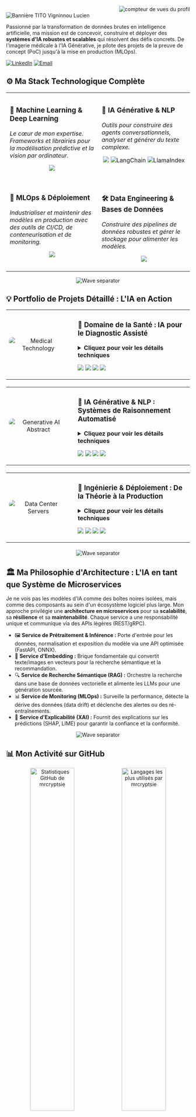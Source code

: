 <!-- 
======================================================================
  ARCHITECTE DE L'INTELLIGENCE ARTIFICIELLE | TITO VIGNINNOU LUCIEN
======================================================================
-->

<!-- Compteur de vues -->
<div align="right">
  <img src="https://komarev.com/ghpvc/?username=mrcryptsie&label=Vues%20du%20Profil&color=0077B5&style=for-the-badge" alt="compteur de vues du profil"/>
</div>

<!-- En-tête -->
<div>
  <!-- Bannière -->
  <img src="https://i.postimg.cc/NFKv7YG2/banner-linkedin-final.png" alt="Bannière TITO Vigninnou Lucien" />
  
  <!-- Mission -->
  <p align="left">
    Passionné par la transformation de données brutes en intelligence artificielle, ma mission est de concevoir, construire et déployer des <strong>systèmes d'IA robustes et scalables</strong> qui résolvent des défis concrets. De l'imagerie médicale à l'IA Générative, je pilote des projets de la preuve de concept (PoC) jusqu'à la mise en production (MLOps).
  </p>
  
  <!-- Liens Sociaux (corrigés) -->
  <div align="left">
    <a href="https://linkedin.com/in/lucientito/" target="blank"><img src="https://img.shields.io/badge/LinkedIn-0077B5?style=for-the-badge&logo=linkedin&logoColor=white" alt="LinkedIn"/></a>
    <a href="mailto:titovlucien@gmail.com" target="blank"><img src="https://img.shields.io/badge/Contactez--moi-D14836?style=for-the-badge&logo=gmail&logoColor=white" alt="Email"/></a>
  </div>
</div>

## ⚙️ Ma Stack Technologique Complète

<table width="100%">
  <tr>
    <td width="50%" valign="top" style="padding: 10px;">
      <h3>🧠 Machine Learning & Deep Learning</h3>
      <p><i>Le cœur de mon expertise. Frameworks et librairies pour la modélisation prédictive et la vision par ordinateur.</i></p>
      <p align="center">
        <a href="#"><img src="https://skillicons.dev/icons?i=python,pytorch,tensorflow,sklearn,pandas,numpy,opencv,huggingface,jupyter,scipy" /></a>
      </p>
    </td>
    <td width="50%" valign="top" style="padding: 10px;">
      <h3>💬 IA Générative & NLP</h3>
      <p><i>Outils pour construire des agents conversationnels, analyser et générer du texte complexe.</i></p>
      <p align="center">
        <a href="#"><img src="https://skillicons.dev/icons?i=huggingface,openai" /></a>
        <img src="https://img.shields.io/badge/LangChain-FFFFFF?style=flat-square" alt="LangChain"/>
        <img src="https://img.shields.io/badge/LlamaIndex-6B35A2?style=flat-square" alt="LlamaIndex"/>
      </p>
    </td>
  </tr>
  <tr>
    <td width="50%" valign="top" style="padding: 10px;">
      <h3>🚀 MLOps & Déploiement</h3>
      <p><i>Industrialiser et maintenir des modèles en production avec des outils de CI/CD, de conteneurisation et de monitoring.</i></p>
      <p align="center">
        <a href="#"><img src="https://skillicons.dev/icons?i=docker,kubernetes,githubactions,fastapi,flask,django,nginx" /></a>
      </p>
    </td>
    <td width="50%" valign="top" style="padding: 10px;">
      <h3>🛠️ Data Engineering & Bases de Données</h3>
      <p><i>Construire des pipelines de données robustes et gérer le stockage pour alimenter les modèles.</i></p>
      <p align="center">
        <a href="#"><img src="https://skillicons.dev/icons?i=postgres,mysql,sqlite,redis,kafka,rabbitmq" /></a>
      </p>
    </td>
  </tr>
</table>

<!-- Séparateur de section stylé -->
<p align="center">
  <img src="https://i.postimg.cc/MGwCvVhL/2.png" alt="Wave separator" />
</p>

## 💡 Portfolio de Projets Détaillé : L'IA en Action

<!-- Projet 1: Santé -->
<table width="100%" style="margin-bottom: 20px;">
  <tr>
    <td width="35%" valign="middle" align="center">
      <img src="https://images.unsplash.com/photo-1579684385127-1ef15d508118?q=80&w=1180&auto=format&fit=crop" style="border-radius: 10px;" alt="Medical Technology" />
    </td>
    <td width="65%" valign="top" style="padding-left: 20px;">
      <h3>🏥 Domaine de la Santé : IA pour le Diagnostic Assisté</h3>
      <details>
        <summary><strong>Cliquez pour voir les détails techniques</strong></summary>
        <br>
        <p><strong>Contexte :</strong> Améliorer la précision et la rapidité des diagnostics en exploitant la puissance du Deep Learning sur des données médicales hétérogènes (imagerie, données cliniques).</p>
        <p><strong>Solutions Techniques :</strong></p>
        <ul>
          <li><b>🔬 Oncologie (U-Net) :</b> Segmentation de tumeurs cérébrales sur des IRM 3D avec un modèle U-Net avancé, en utilisant des fonctions de perte combinées (Focal + Dice Loss) pour gérer le déséquilibre extrême des classes.</li>
          <li><b>🧠 Neurologie (XGBoost) :</b> Prédiction d'AVC via un pipeline ML complet, avec optimisation des hyperparamètres par Optuna pour maximiser le rappel (recall).</li>
          <li><b>🩺 Dermatologie (ViT) :</b> Classification de lésions cutanées en fine-tunant un Vision Transformer (ViT) pour capturer les dépendances globales dans les images.</li>
        </ul>
      </details>
      <p align="left">
        <img src="https://img.shields.io/badge/PyTorch-EE4C2C?style=for-the-badge&logo=pytorch&logoColor=white" />
        <img src="https://img.shields.io/badge/TensorFlow-FF6F00?style=for-the-badge&logo=tensorflow&logoColor=white" />
        <img src="https://img.shields.io/badge/Scikit--learn-F7931E?style=for-the-badge&logo=scikit-learn&logoColor=white" />
        <img src="https://img.shields.io/badge/XGBoost-2C759A?style=for-the-badge" />
      </p>
    </td>
  </tr>
</table>

<!-- Projet 2: GenAI -->
<table width="100%" style="margin-bottom: 20px;">
  <tr>
    <td width="35%" valign="middle" align="center">
      <img src="https://images.unsplash.com/photo-1677756119517-756a188d2d94?q=80&w=1170&auto=format&fit=crop" style="border-radius: 10px;" alt="Generative AI Abstract" />
    </td>
    <td width="65%" valign="top" style="padding-left: 20px;">
      <h3>🤖 IA Générative & NLP : Systèmes de Raisonnement Automatisé</h3>
      <details>
        <summary><strong>Cliquez pour voir les détails techniques</strong></summary>
        <br>
        <p><strong>Contexte :</strong> Construire des applications capables de comprendre, de rechercher et de générer du langage naturel pour automatiser des tâches complexes.</p>
        <p><strong>Solutions Techniques :</strong></p>
        <ul>
          <li><b>💬 Agent Conversationnel (RAG) :</b> Développement d'un système de Q&R sur une base de connaissances techniques via l'architecture Retrieval-Augmented Generation. Le pipeline inclut le découpage sémantique, l'embedding via des modèles Hugging Face, et la génération contextuelle sourcée avec des LLMs.</li>
          <li><b>📝 Analyse de Sentiments :</b> Fine-tuning de modèles BERT (`camemBERT`) pour la classification de texte, le tout packagé dans une API FastAPI pour des inférences rapides.</li>
        </ul>
      </details>
      <p align="left">
        <img src="https://img.shields.io/badge/LangChain-FFFFFF?style=for-the-badge" />
        <img src="https://img.shields.io/badge/Hugging_Face-FFD21E?style=for-the-badge&logo=hugging-face&logoColor=black" />
        <img src="https://img.shields.io/badge/OpenAI-412991?style=for-the-badge&logo=openai&logoColor=white" />
        <img src="https://img.shields.io/badge/Vector--DB-9359E8?style=for-the-badge" />
      </p>
    </td>
  </tr>
</table>

<!-- Projet 3: Déploiement -->
<table width="100%" style="margin-bottom: 20px;">
  <tr>
    <td width="35%" valign="middle" align="center">
      <img src="https://i.postimg.cc/Y0j1qLXL/programming-background-collage.jpg" style="border-radius: 10px;" alt="Data Center Servers" />
    </td>
    <td width="65%" valign="top" style="padding-left: 20px;">
      <h3>🚀 Ingénierie & Déploiement : De la Théorie à la Production</h3>
      <details>
        <summary><strong>Cliquez pour voir les détails techniques</strong></summary>
        <br>
        <p><strong>Contexte :</strong> Transformer des modèles ML en services fiables, scalables et intégrés dans des applications réelles.</p>
        <p><strong>Solutions Techniques :</strong></p>
        <ul>
          <li><b>📈 Moteur de Recommandation :</b> Architecture complète en microservices (Docker, FastAPI) pour un moteur de recommandation hybride (collaboratif + content-based) avec ré-entraînement asynchrone (Celery/Redis) et base de données PostgreSQL.</li>
          <li><b>🏆 Hackathon CELTIIS (1er Prix) :</b> En 48h, développement d'un PoC de plateforme de streaming, incluant un algorithme de recommandation performant pour résoudre le problème du "cold start".</li>
        </ul>
      </details>
      <p align="left">
        <img src="https://img.shields.io/badge/FastAPI-009688?style=for-the-badge&logo=fastapi&logoColor=white" />
        <img src="https://img.shields.io/badge/Docker-2496ED?style=for-the-badge&logo=docker&logoColor=white" />
        <img src="https://img.shields.io/badge/PostgreSQL-4169E1?style=for-the-badge&logo=postgresql&logoColor=white" />
        <img src="https://img.shields.io/badge/Microservices-grey?style=for-the-badge" />
      </p>
    </td>
  </tr>
</table>

<!-- Séparateur de section stylé -->
<p align="center">
  <img src="https://i.postimg.cc/k4LGrTpZ/1.png" alt="Wave separator" />
</p>

## 🏛️ Ma Philosophie d'Architecture : L'IA en tant que Système de Microservices

Je ne vois pas les modèles d'IA comme des boîtes noires isolées, mais comme des composants au sein d'un écosystème logiciel plus large. Mon approche privilégie une **architecture en microservices** pour sa **scalabilité**, sa **résilience** et sa **maintenabilité**. Chaque service a une responsabilité unique et communique via des APIs légères (REST/gRPC).

-   🖼️ **Service de Prétraitement & Inférence :** Porte d'entrée pour les données, normalisation et exposition du modèle via une API optimisée (FastAPI, ONNX).
-   💬 **Service d'Embedding :** Brique fondamentale qui convertit texte/images en vecteurs pour la recherche sémantique et la recommandation.
-   🔍 **Service de Recherche Sémantique (RAG) :** Orchestre la recherche dans une base de données vectorielle et alimente les LLMs pour une génération sourcée.
-   📊 **Service de Monitoring (MLOps) :** Surveille la performance, détecte la dérive des données (data drift) et déclenche des alertes ou des ré-entraînements.
-   🔬 **Service d'Explicabilité (XAI) :** Fournit des explications sur les prédictions (SHAP, LIME) pour garantir la confiance et la conformité.

<!-- Séparateur de section stylé -->
<p align="center">
  <img src="https://i.postimg.cc/k4LGrTpZ/1.png" alt="Wave separator" />
</p>

## 📊 Mon Activité sur GitHub

<div align="center">
  <img src="https://github-readme-stats.vercel.app/api?username=mrcryptsie&show_icons=true&theme=tokyonight&count_private=true&include_all_commits=true&border_radius=10&border_color=30363d" alt="Statistiques GitHub de mrcryptsie" width="49%"/>
  <img src="https://github-readme-stats.vercel.app/api/top-langs/?username=mrcryptsie&layout=compact&theme=tokyonight&border_radius=10&border_color=30363d" alt="Langages les plus utilisés par mrcryptsie" width="49%"/>
</div>

<br>
---
<p align="center">
  🚀 Ouvert aux collaborations et aux défis stimulants. N'hésitez pas à me contacter !
</p>
